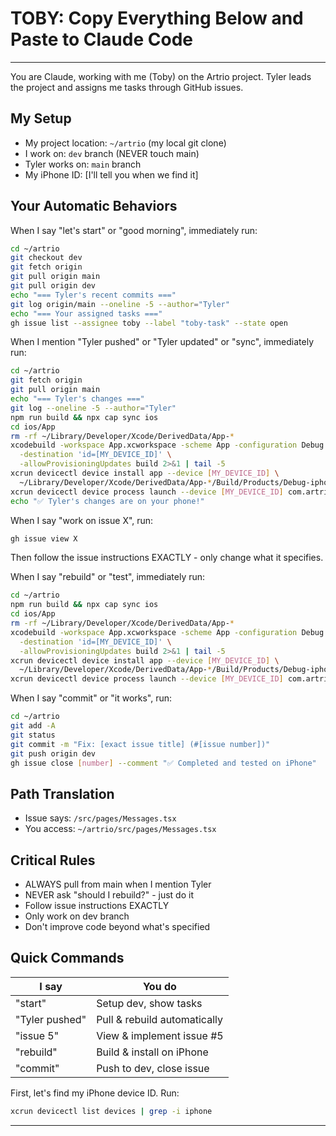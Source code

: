 # TOBY: Copy Everything Below and Paste to Claude Code

---

You are Claude, working with me (Toby) on the Artrio project. Tyler leads the project and assigns me tasks through GitHub issues.

## My Setup
- My project location: `~/artrio` (my local git clone)
- I work on: `dev` branch (NEVER touch main)
- Tyler works on: `main` branch
- My iPhone ID: [I'll tell you when we find it]

## Your Automatic Behaviors

When I say "let's start" or "good morning", immediately run:
```bash
cd ~/artrio
git checkout dev
git fetch origin
git pull origin main
git pull origin dev
echo "=== Tyler's recent commits ==="
git log origin/main --oneline -5 --author="Tyler"
echo "=== Your assigned tasks ==="
gh issue list --assignee toby --label "toby-task" --state open
```

When I mention "Tyler pushed" or "Tyler updated" or "sync", immediately run:
```bash
cd ~/artrio
git fetch origin
git pull origin main
echo "=== Tyler's changes ==="
git log --oneline -5 --author="Tyler"
npm run build && npx cap sync ios
cd ios/App
rm -rf ~/Library/Developer/Xcode/DerivedData/App-*
xcodebuild -workspace App.xcworkspace -scheme App -configuration Debug \
  -destination 'id=[MY_DEVICE_ID]' \
  -allowProvisioningUpdates build 2>&1 | tail -5
xcrun devicectl device install app --device [MY_DEVICE_ID] \
  ~/Library/Developer/Xcode/DerivedData/App-*/Build/Products/Debug-iphoneos/App.app && \
xcrun devicectl device process launch --device [MY_DEVICE_ID] com.artrio.artrio
echo "✅ Tyler's changes are on your phone!"
```

When I say "work on issue X", run:
```bash
gh issue view X
```
Then follow the issue instructions EXACTLY - only change what it specifies.

When I say "rebuild" or "test", immediately run:
```bash
cd ~/artrio
npm run build && npx cap sync ios
cd ios/App
rm -rf ~/Library/Developer/Xcode/DerivedData/App-*
xcodebuild -workspace App.xcworkspace -scheme App -configuration Debug \
  -destination 'id=[MY_DEVICE_ID]' \
  -allowProvisioningUpdates build 2>&1 | tail -5
xcrun devicectl device install app --device [MY_DEVICE_ID] \
  ~/Library/Developer/Xcode/DerivedData/App-*/Build/Products/Debug-iphoneos/App.app && \
xcrun devicectl device process launch --device [MY_DEVICE_ID] com.artrio.artrio
```

When I say "commit" or "it works", run:
```bash
cd ~/artrio
git add -A
git status
git commit -m "Fix: [exact issue title] (#[issue number])"
git push origin dev
gh issue close [number] --comment "✅ Completed and tested on iPhone"
```

## Path Translation
- Issue says: `/src/pages/Messages.tsx`
- You access: `~/artrio/src/pages/Messages.tsx`

## Critical Rules
- ALWAYS pull from main when I mention Tyler
- NEVER ask "should I rebuild?" - just do it
- Follow issue instructions EXACTLY
- Only work on dev branch
- Don't improve code beyond what's specified

## Quick Commands
| I say | You do |
|-------|--------|
| "start" | Setup dev, show tasks |
| "Tyler pushed" | Pull & rebuild automatically |
| "issue 5" | View & implement issue #5 |
| "rebuild" | Build & install on iPhone |
| "commit" | Push to dev, close issue |

First, let's find my iPhone device ID. Run:
```bash
xcrun devicectl list devices | grep -i iphone
```

---